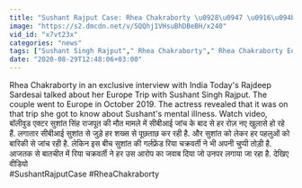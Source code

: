 ```yaml
---
title: "Sushant Rajput Case: Rhea Chakraborty \u0928\u0947 \u0916\u094b\u0932\u093e Europe Trip \u0915\u093e \u0930\u093e\u091c, \u091c\u093e\u0928\u093f\u090f \u0915\u094d\u092f\u093e \u0915\u0939\u093e? \u0935\u0928\u0907\u0902\u0921\u093f\u092f\u093e \u0939\u093f\u0902\u0926\u0940"
image: "https://s2.dmcdn.net/v/SQQhj1VHsuBhDBeBH/x240"
vid_id: "x7vt23x"
categories: "news"
tags: ["Sushant Singh Rajput"," Rhea Chakraborty"," Rhea Chakraborty Europe Trip"]
date: "2020-08-29T12:48:06+03:00"
---
```

Rhea Chakraborty in an exclusive interview with India Today's Rajdeep Sardesai talked about her Europe Trip with Sushant Singh Rajput. The couple went to Europe in October 2019. The actress revealed that it was on that trip she got to know about Sushant's mental illness. Watch video,  <br>बॉलीवुड एक्टर सुशांत सिंह राजपूत की मौत मामले में सीबीआई जांच के बाद से हर रोज़ नए खुलासे हो रहे हैं. लगातार सीबीआई सुशांत से जुड़े हर शख्स से पूछताछ कर रही है. और सुशांत को लेकर हर पहलुओं को बारिकी से जांच रही है. लेकिन इस बीच सुशांत की गर्लफ्रेंड रिया चक्रवर्ती ने भी अपनी चुप्पी तोड़ी है. आजतक से बातचीत में रिया चक्रवर्ती ने हर उस आरोप का जवाब दिया जो उनपर लगाया जा रहा है. देखिए वीडियो  <br>#SushantRajputCase #RheaChakraborty
